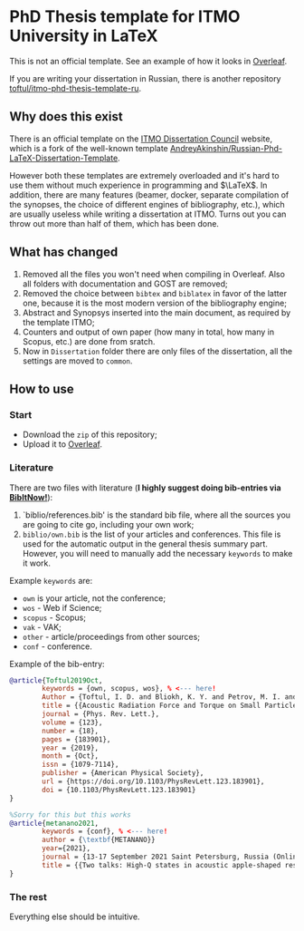 # PhD Thesis template for ITMO University in LaTeX

This is not an official template. See an example of how it looks in [Overleaf](https://www.overleaf.com/read/qhccxjbpzwcd). 

If you are writing your dissertation in Russian, there is another repository [toftul/itmo-phd-thesis-template-ru](https://github.com/toftul/itmo-phd-thesis-template-ru).

## Why does this exist

There is an official template on the [ITMO Dissertation Council](https://dissovet.itmo.ru/index.php?main=110) website, which is a fork of the well-known template [AndreyAkinshin/Russian-Phd-LaTeX-Dissertation-Template](https://github.com/AndreyAkinshin/Russian-Phd-LaTeX-Dissertation-Template). 

However both these templates are extremely overloaded and it's hard to use them without much experience in programming and $\LaTeX$. In addition, there are many features (beamer, docker, separate compilation of the synopses, the choice of different engines of bibliography, etc.), which are usually useless while writing a dissertation at ITMO. Turns out you can throw out more than half of them, which has been done.

## What has changed

1. Removed all the files you won't need when compiling in Overleaf. Also all folders with documentation and GOST are removed;
2. Removed the choice between `bibtex` and `biblatex` in favor of the latter one, because it is the most modern version of the bibliography engine;
3. Abstract and Synopsys inserted into the main document, as required by the template ITMO;
4. Counters and output of own paper (how many in total, how many in Scopus, etc.) are done from sratch.
5. Now in `Dissertation` folder there are only files of the dissertation, all the settings are moved to `common`.

## How to use

### Start
* Download the `zip` of this repository;
* Upload it to [Overleaf](https://www.overleaf.com/).

### Literature
There are two files with literature (**I highly suggest doing bib-entries via [BibItNow!](https://chrome.google.com/webstore/detail/bibitnow/bmnfikjlonhkoojjfddnlbinkkapmldg?hl=en-US)**):
1. `biblio/references.bib' is the standard bib file, where all the sources you are going to cite go, including your own work;
2. `biblio/own.bib` is the list of your articles and conferences. This file is used for the automatic output in the general thesis summary part. However, you will need to manually add the necessary `keywords` to make it work.

Example `keywords` are: 
* `own` is your article, not the conference;
* `wos` - Web if Science;
* `scopus` - Scopus;
* `vak` - VAK;
* `other` - article/proceedings from other sources;
* `conf` - conference.

Example of the bib-entry:
```bib
@article{Toftul2019Oct,
        keywords = {own, scopus, wos}, % <--- here!
        Author = {Toftul, I. D. and Bliokh, K. Y. and Petrov, M. I. and Nori, F.},
        title = {{Acoustic Radiation Force and Torque on Small Particles as Measures of the Canonical Momentum and Spin Densities}},
        journal = {Phys. Rev. Lett.},
        volume = {123},
        number = {18},
        pages = {183901},
        year = {2019},
        month = {Oct},
        issn = {1079-7114},
        publisher = {American Physical Society},
        url = {https://doi.org/10.1103/PhysRevLett.123.183901},
        doi = {10.1103/PhysRevLett.123.183901}
}

%Sorry for this but this works
@article{metanano2021,
        keywords = {conf}, % <--- here!
        author = {\textbf{METANANO}}
        year={2021},
        journal = {13-17 September 2021 Saint Petersburg, Russia (Online)},
        title = {{Two talks: High-Q states in acoustic apple-shaped resonators, Nonlinear circular dichroism in Mie-resonant nanoparticle dimers}}
}
```

### The rest

Everything else should be intuitive.
